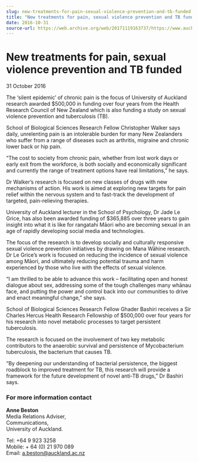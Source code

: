 ```yaml
---
slug: new-treatments-for-pain-sexual-violence-prevention-and-tb-funded
title: "New treatments for pain, sexual violence prevention and TB funded"
date: 2016-10-31
source-url: https://web.archive.org/web/20171119163737/https://www.auckland.ac.nz/en/about/news-events-and-notices/news/news-2016/10/new-treatments-for-pain-and-sexual-violence-prevention-funded.html
---
```

New treatments for pain, sexual violence prevention and TB funded
=================================================================

31 October 2016

The ‘silent epidemic’ of chronic pain is the focus of University of Auckland research awarded $500,000 in funding over four years from the Health Research Council of New Zealand which is also funding a study on sexual violence prevention and tuberculosis (TB).

School of Biological Sciences Research Fellow Christopher Walker says daily, unrelenting pain is an intolerable burden for many New Zealanders who suffer from a range of diseases such as arthritis, migraine and chronic lower back or hip pain.

“The cost to society from chronic pain, whether from lost work days or early exit from the workforce, is both socially and economically significant and currently the range of treatment options have real limitations,” he says.

Dr Walker’s research is focused on new classes of drugs with new mechanisms of action. His work is aimed at exploring new targets for pain relief within the nervous system and to fast-track the development of targeted, pain-relieving therapies.

University of Auckland lecturer in the School of Psychology, Dr Jade Le Grice, has also been awarded funding of $365,885 over three years to gain insight into what it is like for rangatahi Māori who are becoming sexual in an age of rapidly developing social media and technologies.

The focus of the research is to develop socially and culturally responsive sexual violence prevention initiatives by drawing on Mana Wāhine research. Dr Le Grice’s work is focused on reducing the incidence of sexual violence among Māori, and ultimately reducing potential trauma and harm experienced by those who live with the effects of sexual violence.

“I am thrilled to be able to advance this work – facilitating open and honest dialogue about sex, addressing some of the tough challenges many whānau face, and putting the power and control back into our communities to drive and enact meaningful change,” she says.

School of Biological Sciences Research Fellow Ghader Bashiri receives a Sir Charles Hercus Health Research Fellowship of $500,000 over four years for his research into novel metabolic processes to target persistent tuberculosis.

The research is focused on the involvement of two key metabolic contributors to the anaerobic survival and persistence of Mycobacterium tuberculosis, the bacterium that causes TB.

“By deepening our understanding of bacterial persistence, the biggest roadblock to improved treatment for TB, this research will provide a framework for the future development of novel anti-TB drugs,” Dr Bashiri says.

### **For more information contact**

**Anne Beston**  
Media Relations Adviser,  
Communications,  
University of Auckland.

Tel: +64 9 923 3258  
Mobile: + 64 (0) 21 970 089  
Email: [a.beston@auckland.ac.nz](mailto:a.beston@auckland.ac.nz)